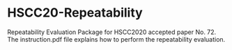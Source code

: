 # HSCC20-Repeatability
Repeatability Evaluation Package for HSCC2020 accepted paper No. 72.  
The instruction.pdf file explains how to perform the repeatability evaluation.